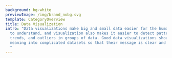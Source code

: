 ```yaml
---
background: bg-white
previewImage: /img/brand_nobg.svg
template: CategoryOverview
title: Data Visualization
intro: "Data visualizations make big and small data easier for the human brain
  to understand, and visualization also makes it easier to detect patterns,
  trends, and outliers in groups of data. Good data visualizations should place
  meaning into complicated datasets so that their message is clear and concise.
  "
---
```

